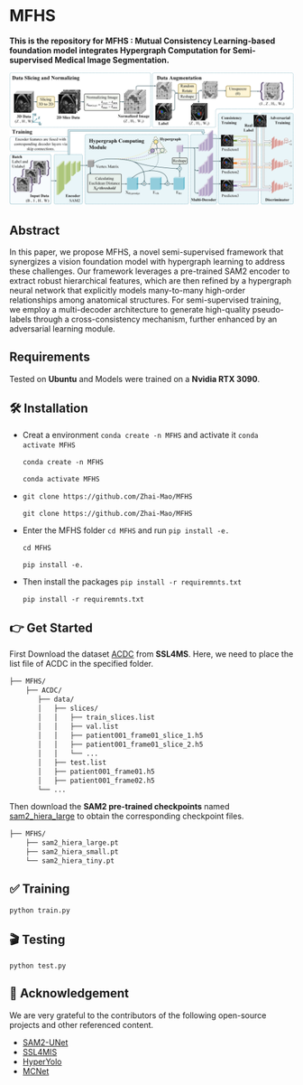 # MFHS
**This is the repository for MFHS : Mutual Consistency Learning-based foundation model integrates Hypergraph Computation for Semi-supervised Medical Image Segmentation.**  

![framework](pictures/framework.png)
## Abstract  
In this paper, we propose MFHS, a novel semi-supervised framework that synergizes a vision foundation model with hypergraph learning to address these challenges.
Our framework leverages a pre-trained SAM2 encoder to extract robust hierarchical features, which are then refined by a hypergraph neural network that explicitly models many-to-many high-order relationships among anatomical structures.
For semi-supervised training, we employ a multi-decoder architecture to generate high-quality pseudo-labels through a cross-consistency mechanism, further enhanced by an adversarial learning module.
## Requirements
Tested on **Ubuntu** and Models were trained on a **Nvidia RTX 3090**.
## 🛠️ Installation
- Creat a environment  `conda create -n MFHS`  and activate it  `conda activate MFHS`
  ```shell
  conda create -n MFHS
  ```
  ```shell
  conda activate MFHS
  ```
- `git clone https://github.com/Zhai-Mao/MFHS`
  ```shell
  git clone https://github.com/Zhai-Mao/MFHS
  ```
- Enter the MFHS folder `cd MFHS` and run  `pip install -e.`
  ```shell
  cd MFHS
  ```
  ```shell
  pip install -e.
  ```
- Then install the packages `pip install -r requiremnts.txt`
  ```shell
  pip install -r requiremnts.txt
  ```

## 👉 Get Started  
First Download the dataset [ACDC](https://github.com/HiLab-git/SSL4MIS/tree/master/data/ACDC) from **SSL4MS**.  Here, we need to place the list file of ACDC in the specified folder.  
```shell
├── MFHS/
    ├── ACDC/
       ├── data/
       │   ├── slices/
       │   │   ├── train_slices.list
       │   │   ├── val.list
       │   │   ├── patient001_frame01_slice_1.h5
       │   │   ├── patient001_frame01_slice_2.h5
       │   │   └── ...
       │   ├── test.list
       │   ├── patient001_frame01.h5
       │   ├── patient001_frame02.h5
       └── ...
```
Then download the **SAM2 pre-trained checkpoints** named [sam2_hiera_large](https://github.com/facebookresearch/sam2?tab=readme-ov-file) to obtain the corresponding checkpoint files.  
```shell
├── MFHS/
    ├── sam2_hiera_large.pt
    ├── sam2_hiera_small.pt
    └── sam2_hiera_tiny.pt
```

## ✅ Training  
```shell
python train.py
```

## 🎬 Testing  
```shell
python test.py
```
## 🤝 Acknowledgement
We are very grateful to the contributors of the following open-source projects and other referenced content.
- [SAM2-UNet](https://github.com/WZH0120/SAM2-UNet)
- [SSL4MIS](https://github.com/HiLab-git/SSL4MIS/tree/master)
- [HyperYolo](https://github.com/iMoonLab/Hyper-YOLO)
- [MCNet](https://github.com/ycwu1997/MC-Net)

